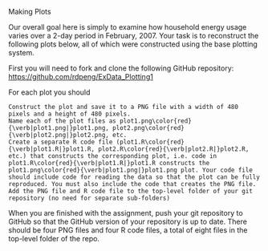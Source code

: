 Making Plots

Our overall goal here is simply to examine how household energy usage varies over a 2-day period in February, 2007. Your task is to reconstruct the following plots below, all of which were constructed using the base plotting system.

First you will need to fork and clone the following GitHub repository: https://github.com/rdpeng/ExData_Plotting1

For each plot you should

    Construct the plot and save it to a PNG file with a width of 480 pixels and a height of 480 pixels.
    Name each of the plot files as plot1.png\color{red}{\verb|plot1.png|}plot1.png, plot2.png\color{red}{\verb|plot2.png|}plot2.png, etc.
    Create a separate R code file (plot1.R\color{red}{\verb|plot1.R|}plot1.R, plot2.R\color{red}{\verb|plot2.R|}plot2.R, etc.) that constructs the corresponding plot, i.e. code in plot1.R\color{red}{\verb|plot1.R|}plot1.R constructs the plot1.png\color{red}{\verb|plot1.png|}plot1.png plot. Your code file should include code for reading the data so that the plot can be fully reproduced. You must also include the code that creates the PNG file.
    Add the PNG file and R code file to the top-level folder of your git repository (no need for separate sub-folders)

When you are finished with the assignment, push your git repository to GitHub so that the GitHub version of your repository is up to date. There should be four PNG files and four R code files, a total of eight files in the top-level folder of the repo.


